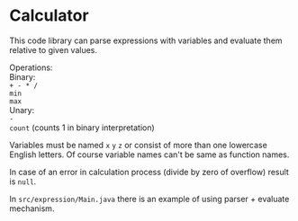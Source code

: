 # Calculator
This code library can parse expressions with variables and evaluate them relative to given values.

Operations:  
Binary:  
`+ - * /`  
`min`  
`max`  
Unary:  
`-`  
`count` (counts 1 in binary interpretation)  

Variables must be named `x` `y` `z` or consist of more than one lowercase English letters. Of course variable names can't be same as function names.  

In case of an error in calculation process (divide by zero of overflow) result is `null`.  

In `src/expression/Main.java` there is an example of using parser + evaluate mechanism.
